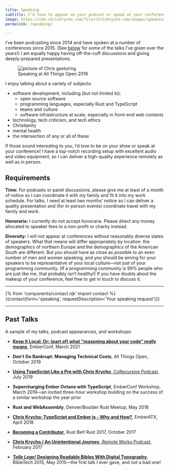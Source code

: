 ```yaml
---
title: Speaking
subtitle: I’d love to appear on your podcast or speak at your conference!
image: https://cdn.chriskrycho.com/file/chriskrycho-com/images/speaking.jpg
permalink: /speaking/

---
```


I’ve been podcasting since 2014 and have spoken at a number of conferences since 2015. (See [below](#past-talks) for some of the talks I’ve given over the years!) I am equally happy having off-the-cuff discussions and giving deeply-prepared presentations.

<figure>
<img alt="picture of Chris gesturing" src="https://cdn.chriskrycho.com/file/chriskrycho-com/images/speaking.jpg">
<figcaption>Speaking at All Things Open 2019</figcaption>
</figure>

I enjoy talking about a variety of subjects:

- software development, including (but not limited to):
    - open source software
    - programming languages, especially Rust and TypeScript
    - teams and culture
    - software infrastructure at scale, especially in front-end web contexts
- technology, tech criticism, and tech ethics
- Christianity
- mental health
- the intersection of any or all of these

If those sound interesting to you, I’d love to be on your show or speak at your conference! I have a top-notch recording setup with excellent audio and video equipment, so I can deliver a high-quality experience remotely as well as in person.

## Requirements

**Time:** For podcasts or panel discussions, please give me at least of a month of notice so I can coordinate it with my family and fit it into my work schedule. For talks, I need at least two months’ notice so I can deliver a quality presentation and (for in-person events) coordinate travel with my family and work.

**Honoraria:** I currently do not accept honoraria. Please direct any money allocated to speaker fees to a non-profit or charity instead.

**Diversity:** I will not appear at conferences without reasonably diverse slates of speakers. What that means will differ appropriately by location: the demographics of northern Europe and the demographics of the American South are different. But you should have as close as possible to an even number of men and women speaking, and you should be aiming for your speakers to be representative of your local culture—not just of your programming community. (If a programming community is 99% people who are just like me, that probably isn’t healthy!) If you have doubts about the makeup of your conference, feel free to get in touch to discuss it.

---

{% from 'components/contact.njk' import contact %}
{{contact(form='speaking', requestDescription='Your speaking request')}}

---

## Past Talks

A sample of my talks, podcast appearances, and workshops:

- [<b>Keep It Local: Or: (part of) what “reasoning about your code” really means</b>](https://v5.chriskrycho.com/elsewhere/keep-it-local/), EmberConf, March 2021

- <b>Don’t Go Bankrupt: Managing Technical Costs</b>, All Things Open, October 2019

- [<b>Using TypeScript Like a Pro with Chris Krycho</b>, CoRecursive Podcast][corecursive], July 2019

- <b>Supercharging Ember Octane with TypeScript</b>, EmberConf Workshop, March 2019—an invited three-hour workshop building on the success of a similar workshop the year prior

- <b>Rust and WebAssembly</b>, Denver/Boulder Rust Meetup, May 2018

- [<b>Chris Krycho: TypeScript and Ember js - Why and How?</b>][atx-ts], EmberATX, April 2018

- [<b>Becoming a Contributor</b>][rbr2017], Rust Belt Rust 2017, October 2017

- [<b>Chris Krycho / An Unintentional Journey</b>, Remote Works Podcast][rw], February 2017

- <b>[*Tolle Lege!* Designing Readable Bibles With Digital Typography][bibletech2015]</b>, BibleTech 2015, May 2015—the first talk I ever gave, and not a bad one!

[corecursive]: https://corecursive.com/034-chris-krycho-typescript/
[atx-ts]: https://www.youtube.com/watch?v=fFzxbBrvytU
[rbr2017]: https://youtube.com/watch?v=Abu2BNixXak
[rw]: https://remote.works/episode/5
[bibletech2015]: https://m.youtube.com/watch?v=cDAh35IwJsE